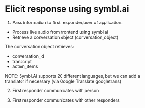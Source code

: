 # Elicit response using symbl.ai


1. Pass information to first responder/user of application:

- Process live audio from frontend using symbl.ai
- Retrieve a conversation object (conversation_object)

The conversation object retrieves:
- conversation_id 
- transcript
- action_items

NOTE: Symbl.Ai supports 20 different languages, but we can add a translator if necessary (via Google Translate googletrans) 

2. First responder communicates with person

3. First responder communicates with other responders
